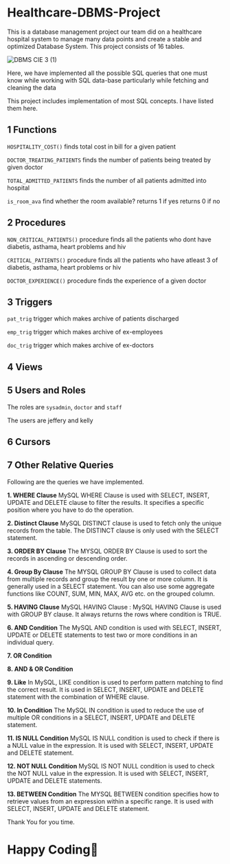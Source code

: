 # Healthcare-DBMS-Project
This is a database management project our team did on a healthcare hospital system to manage many data points and create a stable and optimized Database System.
This project consists of 16 tables.

![DBMS CIE 3 (1)](https://user-images.githubusercontent.com/75985765/147092770-d5669056-0843-44a8-b37f-804b82052aa0.png)

Here, we have implemented all the possible SQL queries that one must know while working with SQL data-base particularly while fetching and cleaning the data

This project includes implementation of most SQL concepts.
I have listed them here.

## 1 Functions
`HOSPITALITY_COST()` finds total cost in bill for a given patient

`DOCTOR_TREATING_PATIENTS` finds the number of patients being treated by given doctor

`TOTAL_ADMITTED_PATIENTS` finds the number of all patients admitted into hospital

`is_room_ava` find whether the room available? returns 1 if yes returns 0 if no
## 2 Procedures
`NON_CRITICAL_PATIENTS()` procedure finds all the patients who dont have diabetis, asthama, heart problems and hiv

`CRITICAL_PATIENTS()` procedure finds all the patients who have atleast 3 of diabetis, asthama, heart problems or hiv

`DOCTOR_EXPERIENCE()` procedure finds the experience of a given doctor
## 3 Triggers
`pat_trig` trigger which makes archive of patients discharged

`emp_trig` trigger which makes archive of ex-employees

`doc_trig` trigger which makes archive of ex-doctors 
## 4 Views
## 5 Users and Roles
The roles are `sysadmin`, `doctor` and `staff`

The users are jeffery and kelly
## 6 Cursors
## 7 Other Relative Queries

Following are the queries we have implemented.  

**1. WHERE Clause**
MySQL WHERE Clause is used with SELECT, INSERT, UPDATE and DELETE clause to filter the results. It specifies a specific position where you have to do the operation.

**2. Distinct Clause**
MySQL DISTINCT clause is used to fetch only the unique records from the table. The DISTINCT clause is only used with the SELECT statement.

**3. ORDER BY Clause**
The MYSQL ORDER BY Clause is used to sort the records in ascending or descending order.

**4. Group By Clause**
The MYSQL GROUP BY Clause is used to collect data from multiple records and group the result by one or more column. It is generally used in a SELECT statement. You can also use some aggregate functions like COUNT, SUM, MIN, MAX, AVG etc. on the grouped column.

**5. HAVING Clause**
MySQL HAVING Clause : MySQL HAVING Clause is used with GROUP BY clause. It always returns the rows where condition is TRUE.

**6. AND Condition**
The MySQL AND condition is used with SELECT, INSERT, UPDATE or DELETE statements to test two or more conditions in an individual query.

**7. OR Condition**

**8. AND & OR Condition**

**9. Like**
In MySQL, LIKE condition is used to perform pattern matching to find the correct result. It is used in SELECT, INSERT, UPDATE and DELETE statement with the combination of WHERE clause.

**10. In Condition**
The MySQL IN condition is used to reduce the use of multiple OR conditions in a SELECT, INSERT, UPDATE and DELETE statement.

**11. IS NULL Condition**
MySQL IS NULL condition is used to check if there is a NULL value in the expression. It is used with SELECT, INSERT, UPDATE and DELETE statement.

**12. NOT NULL Condition**
MySQL IS NOT NULL condition is used to check the NOT NULL value in the expression. It is used with SELECT, INSERT, UPDATE and DELETE statements.

**13. BETWEEN Condition**
The MYSQL BETWEEN condition specifies how to retrieve values from an expression within a specific range. It is used with SELECT, INSERT, UPDATE and DELETE statement.


Thank You for you time.

# Happy Coding🙂
